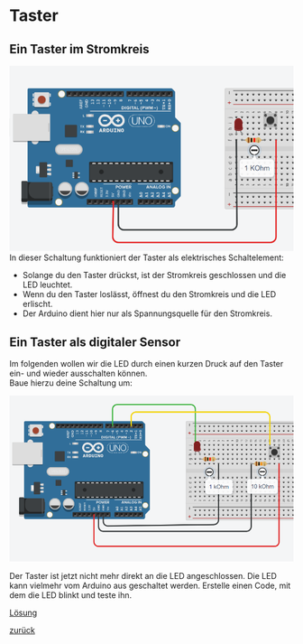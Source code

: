 <link rel="stylesheet" href="https://hi2272.github.io/StyleMD.css">

# Taster
## Ein Taster im Stromkreis

![alt text](2024-10-09_09-07.png)  
In dieser Schaltung funktioniert der Taster als elektrisches Schaltelement:  
- Solange du den Taster drückst, ist der Stromkreis geschlossen und die LED leuchtet. 
- Wenn du den Taster loslässt, öffnest du den Stromkreis und die LED erlischt.
- Der Arduino dient hier nur als Spannungsquelle für den Stromkreis.  

## Ein Taster als digitaler Sensor
Im folgenden wollen wir die LED durch einen kurzen Druck auf den Taster ein- und wieder ausschalten können.  
Baue hierzu deine Schaltung um:  

![alt text](2024-10-09_09-01.png)

Der Taster ist jetzt nicht mehr direkt an die LED angeschlossen. Die LED kann vielmehr vom Arduino aus geschaltet werden.
Erstelle einen Code, mit dem die LED blinkt und teste ihn.  


[Lösung](DigitaltasterLsg.html)
  
  

[zurück](../index.html)
